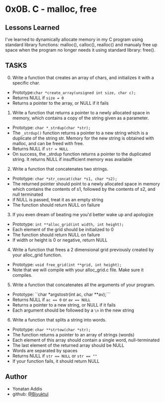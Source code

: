 # 0x0B. C - malloc, free

## Lessons Learned

I've learned to dynamically allocate memory in my C program using standard library functions: malloc(), calloc(), realloc() and manualy free up space when the program no longer needs it using standard library: free().


## TASKS

0. Write a function that creates an array of chars, and initializes it with a specific char.
 - Prototype:```char *create_array(unsigned int size, char c);```
 - Returns NULL if ```size = 0```
 - Returns a pointer to the array, or NULL if it fails
1. Write a function that returns a pointer to a newly allocated space in memory, which contains a copy of the string given as a parameter.
 - Prototype: ```char *_strdup(char *str);```
 - The ```_strdup()``` function returns a pointer to a new string which is a duplicate of the string str. Memory for the new string is obtained with malloc, and can be freed with free.
 - Returns NULL if ```str = NULL```
 - On success, the _strdup function returns a pointer to the duplicated string. It returns NULL if insufficient memory was available
2. Write a function that concatenates two strings.
 - Prototype: ```char *str_concat(char *s1, char *s2);```
 - The returned pointer should point to a newly allocated space in memory which contains the contents of s1, followed by the contents of s2, and null terminated
 - if NULL is passed, treat it as an empty string
 - The function should return NULL on failure
3. If you even dream of beating me you'd better wake up and apologize
 - Prototype: ```int **alloc_grid(int width, int height);```
 - Each element of the grid should be initialized to 0
 - The function should return NULL on failure
 - If width or height is 0 or negative, return NULL
4. Write a function that frees a 2 dimensional grid previously created by your alloc_grid function.
 - Prototype: ```void free_grid(int **grid, int height);```
 - Note that we will compile with your alloc_grid.c file. Make sure it compiles.
5. Write a function that concatenates all the arguments of your program.
 - Prototype: ``char *argstostr(int ac, char **av);```
 - Returns NULL if ```ac == 0``` or ```av == NULL```
 - Returns a pointer to a new string, or NULL if it fails
 - Each argument should be followed by a ```\n``` in the new string
6. Write a function that splits a string into words.
 - Prototype: ```char **strtow(char *str);```
 - The function returns a pointer to an array of strings (words)
 - Each element of this array should contain a single word, null-terminated
 - The last element of the returned array should be NULL
 - Words are separated by spaces
 - Returns NULL if ```str == NULL``` or ```str == ""```
 - If your function fails, it should return NULL


## Author
- Yonatan Addis
- github: [@Biyuktul](https://www.github.com/Biyuktul)


